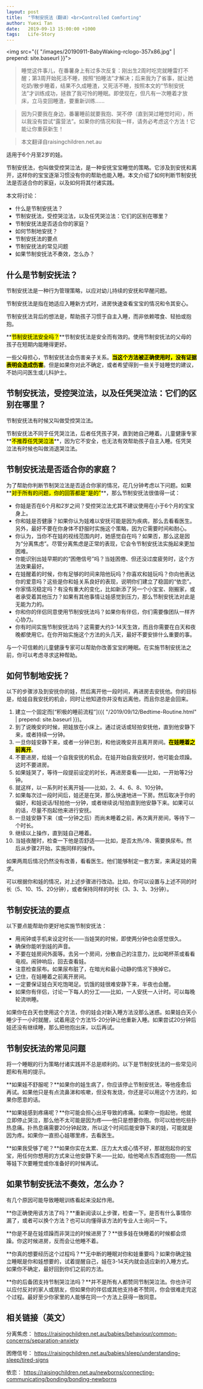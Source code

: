 ```yaml
---
layout: post
title:  "节制安抚法（翻译）<br>Controlled Comforting"
author: Yuexi Tan
date:   2019-09-13 15:00:00 +1000
tags:   Life-Story
---
```


<img src="{{ "/images/20190911-BabyWaking-rclogo-357x86.jpg" | prepend: site.baseurl }}">

>睡觉这件事儿，在番薯身上有过多次反复：刚出生2周时吃完就睡雷打不醒；第3周开始死活不睡，按照“拍睡法”才解决；后来我为了省事，就让她吃奶/散步睡着，结果不久成睡渣，又死活不睡，按照本文的“节制安抚法”才训练成功，拯救了我可怜的睡眠。即使现在，但凡有一次睡着才放床，立马变回睡渣，要重新训练……

>因为只要我在身边，番薯睡前就要我抱、哭不停（直到哭过睡觉时间），所以我没有尝试“露营法”。如果你的情况和我一样，请务必考虑这个方法！它能让你重获新生！

>本文翻译自raisingchildren.net.au

适用于6个月至2岁的娃。

节制安抚法，也叫做受控哭泣法，是一种安抚宝宝睡觉的策略。它涉及到安抚和离开，这样你的宝宝逐渐习惯没有你的帮助也能入睡。本文介绍了如何判断节制安抚法是否适合你的家庭，以及如何将其付诸实践。

本文将讨论：

+ 什么是节制安抚法？
+ 节制安抚法，受控哭泣法，以及任凭哭泣法：它们的区别在哪里？
+ 节制安抚法是否适合你的家庭？
+ 如何节制地安抚？
+ 节制安抚法的要点
+ 节制安抚法的常见问题
+ 如果节制安抚法不奏效，怎么办？

## 什么是节制安抚法？

节制安抚法是一种行为管理策略，以应对幼儿持续的安抚和早醒问题。

节制安抚法是指在她适应入睡新方式时，进房快速查看宝宝的情况和令其安心。

节制安抚法背后的想法是，帮助孩子习惯于自主入睡，而非依赖喂食、轻拍或抱抱。

**<mark>节制安抚法安全吗？</mark>**节制安抚法是安全而有效的。使用节制安抚法的父母的孩子在短期内能睡得更好。

一些父母担心，节制安抚法会伤害亲子关系。**<mark>当这个方法被正确使用时，没有证据表明会造成伤害</mark>**。但是如果你对此不确定，或者希望得到一些关于娃睡觉的建议，不妨问问医生或儿科护士。

## 节制安抚法，受控哭泣法，以及任凭哭泣法：它们的区别在哪里？

节制安抚法有时候又叫做受控哭泣法。

节制安抚法不同于任凭哭泣法，后者任凭孩子哭，直到她自己睡着。儿童健康专家**<mark>不推荐任凭哭泣法</mark>**，因为它不安全，也无法有效帮助孩子自主入睡。任凭哭泣法有时候也叫做消退哭泣法。

## 节制安抚法是否适合你的家庭？

为了帮助你判断节制哭泣法是否适合你家的情况，花几分钟考虑以下问题。如果**<mark>对于所有的问题，你的回答都是“是的”</mark>**，那么节制安抚法很值得一试：

+ 你娃是否在6个月和2岁之间？受控哭泣法尤其不建议使用在小于6个月的宝宝身上。
+ 你和娃是否健康？如果你认为娃难以安抚可能是因为疾病，那么去看看医生。另外，最好不要在你身体不舒服时实施这个策略，因为它需要时间和耐心。
+ 你认为，当你不在娃的视线范围内时，她感觉自在吗？如果否，那么这是因为“分离焦虑”。尽管分离焦虑是正常的表现，它会令节制安抚法实施起来更加困难。
+ 你能识别出娃早期的的“困倦信号”吗？当娃困倦、但还没过度疲劳时，这个方法效果最好。
+ 在娃醒着的时候，你有足够的时间来陪他玩吗？你喜欢和娃玩吗？你向他表达你的爱意吗？这些是你和娃关系良好的表现，说明你们建立了稳固的“依恋”。
+ 你家情况稳定吗？有没有重大的变化，比如新添了另一个小宝宝、刚搬家，或者承受着其他压力？如果有其他事情让娃感觉到压力，那么节制安抚法对此是无能为力的。
+ 你和你的伴侣同意使用节制安抚法吗？如果你有伴侣，你们需要像团队一样齐心协力。
+ 你有时间实施节制安抚法吗？这需要大约3-14天生效，而且你需要在白天和夜晚都使用它。在你开始实施这个方法的头几天，最好不要安排什么重要的事。

与一个可信赖的儿童健康专家可以帮助你改善宝宝的睡眠。在实施节制安抚法之前，你可以考虑寻求这种帮助。

## 如何节制地安抚？

以下的步骤涉及到安抚你的娃，然后离开他一段时间，再进房去安抚他。你的目标是，给娃自我安抚的机会，同时让他知道你并没有远离他，而且你总是会回来。

1. 建立一个固定而[“积极的睡前流程”]({{ "/2019/09/12/Bedtime-Routine.html" | prepend: site.baseurl }})。
2. 到了说晚安的时候，把娃放在小床上。通过说话或轻拍安抚他，直到他安静下来，或者持续一分钟。
3. 一旦你娃安静下来，或者一分钟已到，和他说晚安并且离开房间。**<mark>在娃睡着之前离开</mark>**。
4. 不要进房，给娃一个自我安抚的机会。在娃开始自我安抚时，他可能会烦躁。这时不要进房。
5. 如果娃哭了，等待一段提前设定的时长，再进房查看——比如，一开始等2分钟。
6. 就这样，以一系列时长离开娃——比如，2、4、6、8、10分钟。
7. 如果每次过一段时间后，娃还是在哭，那么快速地进一下房。然后取决于你的偏好，和娃说话/轻拍他一分钟，或者继续说/轻拍直到他安静下来。如果可以的话，尽量不抱起他来进行安抚。
8. 一旦娃安静下来（或一分钟之后）而尚未睡着之前，再次离开房间，等待下一个时长。
9. 继续以上操作，直到娃自己睡着。
10. 当娃夜醒时，检查一下他是否舒适——比如，是否太热/冷、需要换尿布。然后从步骤2开始，实施同样的操作。

如果两周后情况仍然没有改善，看看医生。他们能够制定一套方案，来满足娃的需求。

可以根据你和娃的情况，对上述步骤进行改动。比如，你可以设置与上述不同的时长（5、10、15、20分钟），或者保持同样的时长（3、3、3、3分钟）。

## 节制安抚法的要点

以下要点能帮助你更好地实施节制安抚法：

+ 用闹钟或手机来设定时长——当娃哭的时候，即使两分钟也会感觉很久。
+ 确保你能听到娃的声音。
+ 不要在娃房间外面等。去另一个房间，分散自己的注意力，比如喝杯茶或看看电视。闹钟响后，回去查看娃。
+ 注意检查尿布。如果尿布脏了，在暗光和最小动静的情况下换掉它。
+ 记住，在娃睡着之前离开房间。
+ 一定要保证娃白天吃饱喝足。饥饿的娃很难安静下来，半夜也会醒。
+ 如果你有伴侣，讨论一下每人的分工——比如，一人安抚一人计时。可以每晚轮流哄睡。

如果你在白天也使用这个方法，你的娃会对新入睡方法没那么迷惑。如果娃白天小睡少于一小时就醒，试着用这个方法15-20分钟让他重新入睡。如果尝试20分钟后娃还没有继续睡，那么把他抱出床，以后再试。

## 节制安抚法的常见问题

将一个睡眠的行为策略付诸实践并不总是顺利的。以下是节制安抚法的一些常见问题和有用的提示。

**如果娃不舒服呢？**如果你的娃生病了，你应该停止节制安抚法，等他痊愈后再试。如果他只是有点流鼻涕和咳嗽，但没有发烧，你还是可以用这个方法的，如果你愿意的话。

**如果娃感到疼痛呢？**你可能会担心出牙导致的疼痛。如果你一抱起他，他就立即停止哭泣，那么他不太可能是因为疼——他只是想要你抱。你可以给他吃些扑热息痛。扑热息痛需要20分钟起效，所以这个时间后能安静下来的娃，可能就是因为疼。如果你一直担心娃哪里疼，去看医生。

**如果我受够了呢？**如果你实在太累、压力太大或心情不好，那就抱起你的宝宝，用任何你想用的方式来让他安静下来——比如，给他喝点东西或抱抱——然后等娃下次要睡觉或你准备好的时候再试。

## 如果节制安抚法不奏效，怎么办？

有几个原因可能导致睡眠训练看起来没起作用。

**你正确使用该方法了吗？**重新阅读以上步骤，检查一下。是否有什么事情你漏了，或者可以换个方法？也可以向懂得该方法的专业人士询问一下。

**你是不是在娃烦躁而非哭泣的时候进房了？**很多娃在快睡着的时候都会烦躁。你这时候进房，反而会让他睡不着。

**你真的想要经历这个过程吗？**无中断的睡眠对你和娃重要吗？如果你确定独立睡眠是你和娃想要的，试着提醒自己，娃在3-14天内就会适应新的入睡方式。如果你不确定，最好回到你们之前的方法。

**你的后备团支持节制哭泣法吗？**并不是所有人都赞同节制哭泣法。你也许可以应付反对的家人或朋友，但如果你的伴侣或其他支持者不赞同，你会很难走完这个过程。最好至少你家里的人能够在同一个方法上获得一致同意。

## 相关链接（英文）

分离焦虑：
https://raisingchildren.net.au/babies/behaviour/common-concerns/separation-anxiety

困倦信号：
https://raisingchildren.net.au/babies/sleep/understanding-sleep/tired-signs

依恋：
https://raisingchildren.net.au/newborns/connecting-communicating/bonding/bonding-newborns
